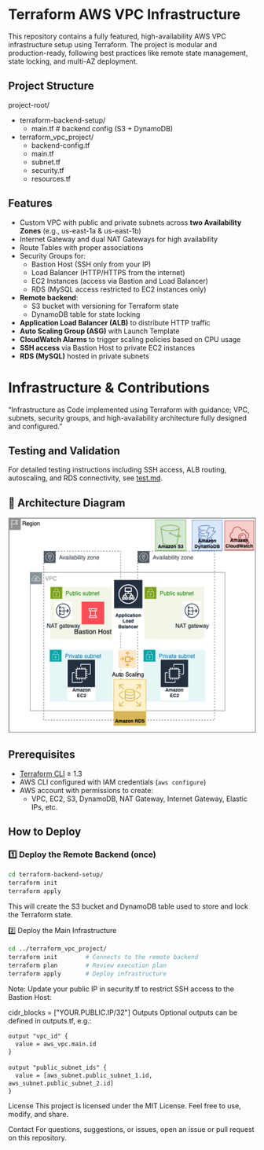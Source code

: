 # Terraform AWS VPC Infrastructure

This repository contains a fully featured, high-availability AWS VPC infrastructure setup using Terraform. The project is modular and production-ready, following best practices like remote state management, state locking, and multi-AZ deployment.

## Project Structure

project-root/
- terraform-backend-setup/
  - main.tf       # backend config (S3 + DynamoDB)
- terraform_vpc_project/
  - backend-config.tf
  - main.tf
  - subnet.tf
  - security.tf
  - resources.tf

## Features

- Custom VPC with public and private subnets across **two Availability Zones** (e.g., us-east-1a & us-east-1b)
- Internet Gateway and dual NAT Gateways for high availability
- Route Tables with proper associations
- Security Groups for:
  - Bastion Host (SSH only from your IP)
  - Load Balancer (HTTP/HTTPS from the internet)
  - EC2 Instances (access via Bastion and Load Balancer)
  - RDS (MySQL access restricted to EC2 instances only)
- **Remote backend**:
  - S3 bucket with versioning for Terraform state
  - DynamoDB table for state locking
- **Application Load Balancer (ALB)** to distribute HTTP traffic
- **Auto Scaling Group (ASG)** with Launch Template
- **CloudWatch Alarms** to trigger scaling policies based on CPU usage
- **SSH access** via Bastion Host to private EC2 instances
- **RDS (MySQL)** hosted in private subnets

# Infrastructure & Contributions

“Infrastructure as Code implemented using Terraform with guidance; VPC, subnets, security groups, and high-availability architecture fully designed and configured.”

## Testing and Validation

For detailed testing instructions including SSH access, ALB routing, autoscaling, and RDS connectivity, see [test.md](test.md).  

## 📸 Architecture Diagram

![Infrastructure Architecture](architecture-diagram.png)

## Prerequisites

- [Terraform CLI](https://www.terraform.io/downloads) ≥ 1.3
- AWS CLI configured with IAM credentials (`aws configure`)
- AWS account with permissions to create:
  - VPC, EC2, S3, DynamoDB, NAT Gateway, Internet Gateway, Elastic IPs, etc.

## How to Deploy

### 1️⃣ Deploy the Remote Backend (once)
```bash
cd terraform-backend-setup/
terraform init
terraform apply
```
This will create the S3 bucket and DynamoDB table used to store and lock the Terraform state.

2️⃣ Deploy the Main Infrastructure
```bash
cd ../terraform_vpc_project/
terraform init        # Connects to the remote backend
terraform plan        # Review execution plan
terraform apply       # Deploy infrastructure
```
 Note: Update your public IP in security.tf to restrict SSH access to the Bastion Host:


cidr_blocks = ["YOUR.PUBLIC.IP/32"]
 Outputs
Optional outputs can be defined in outputs.tf, e.g.:

```hcl
output "vpc_id" {
  value = aws_vpc.main.id
}

output "public_subnet_ids" {
  value = [aws_subnet.public_subnet_1.id, aws_subnet.public_subnet_2.id]
}
```
 License
This project is licensed under the MIT License. Feel free to use, modify, and share.

 Contact
For questions, suggestions, or issues, open an issue or pull request on this repository.
